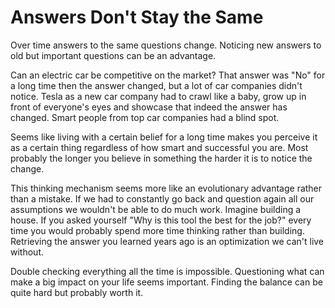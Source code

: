 # Answers Don't Stay the Same

Over time answers to the same questions change. Noticing new answers to old but important questions can be an advantage.

Can an electric car be competitive on the market? That answer was "No" for a long time then the answer changed, but a lot of car companies didn't notice. Tesla as a new car company had to crawl like a baby, grow up in front of everyone's eyes and showcase that indeed the answer has changed. Smart people from top car companies had a blind spot.

Seems like living with a certain belief for a long time makes you perceive it as a certain thing regardless of how smart and successful you are. Most probably the longer you believe in something the harder it is to notice the change.

This thinking mechanism seems more like an evolutionary advantage rather than a mistake. If we had to constantly go back and question again all our assumptions we wouldn't be able to do much work. Imagine building a house. If you asked yourself "Why is this tool the best for the job?" every time you would probably spend more time thinking rather than building. Retrieving the answer you learned years ago is an optimization we can't live without.

Double checking everything all the time is impossible. Questioning what can make a big impact on your life seems important. Finding the balance can be quite hard but probably worth it.